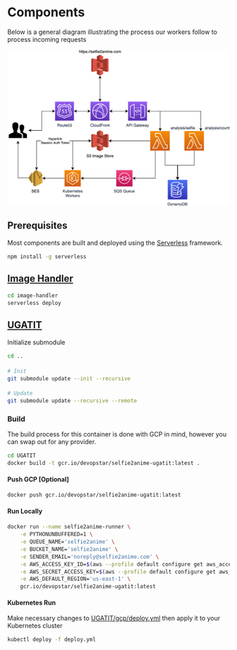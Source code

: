 # Components

Below is a general diagram illustrating the process our workers follow to process incoming requests

![Architecture Diagram](../assets/selfie2anime.png)

## Prerequisites

Most components are built and deployed using the [Serverless](https://serverless.com/) framework.

```bash
npm install -g serverless
```

## [Image Handler](image-handler/README.md)

```bash
cd image-handler
serverless deploy
```

## [UGATIT](UGATIT/README.md)

Initialize submodule

```bash
cd ..

# Init
git submodule update --init --recursive

# Update
git submodule update --recursive --remote
```

### Build

The build process for this container is done with GCP in mind, however you can swap out for any provider.

```bash
cd UGATIT
docker build -t gcr.io/devopstar/selfie2anime-ugatit:latest .
```

#### Push GCP [Optional]

```bash
docker push gcr.io/devopstar/selfie2anime-ugatit:latest
```

#### Run Locally

```bash
docker run --name selfie2anime-runner \
    -e PYTHONUNBUFFERED=1 \
    -e QUEUE_NAME='selfie2anime' \
    -e BUCKET_NAME='selfie2anime' \
    -e SENDER_EMAIL='noreply@selfie2anime.com' \
    -e AWS_ACCESS_KEY_ID=$(aws --profile default configure get aws_access_key_id) \
    -e AWS_SECRET_ACCESS_KEY=$(aws --profile default configure get aws_secret_access_key) \
    -e AWS_DEFAULT_REGION='us-east-1' \
    gcr.io/devopstar/selfie2anime-ugatit:latest
```

#### Kubernetes Run

Make necessary changes to [UGATIT/gcp/deploy.yml](UGATIT/gcp/deploy.yml) then apply it to your Kubernetes cluster

```bash
kubectl deploy -f deploy.yml
```
